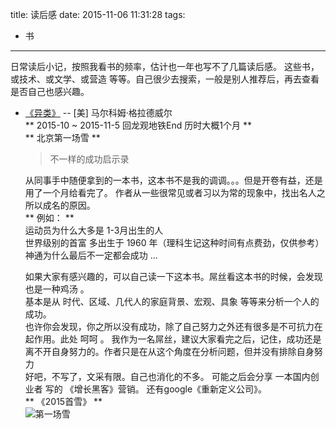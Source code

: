title: 读后感
date: 2015-11-06 11:31:28
tags:
- 书
---

日常读后小记，按照我看书的频率，估计也一年也写不了几篇读后感。
这些书，或技术、或文学、或营造 等等。自己很少去搜索，一般是别人推荐后，再去查看是否自己也感兴趣。

* [《异类》](http://book.douban.com/subject/3688489/) -- [美] 马尔科姆·格拉德威尔  
    ** 2015-10 ~ 2015-11-5 回龙观地铁End 历时大概1个月  **  
    ** 北京第一场雪 **
    > 不一样的成功启示录

    从同事手中随便拿到的一本书，这本书不是我的调调。。。但是开卷有益，还是用了一个月给看完了。
    作者从一些很常见或者习以为常的现象中，找出名人之所以成名的原因。  
    ** 例如：  **  
    运动员为什么大多是 1-3月出生的人  
    世界级别的首富 多出生于 1960 年（理科生记这种时间有点费劲，仅供参考）  
    神通为什么最后不一定都会成功
    ...  

    如果大家有感兴趣的，可以自己读一下这本书。屌丝看这本书的时候，会发现也是一种鸡汤 。  
    基本是从 时代、区域、几代人的家庭背景、宏观、具象 等等来分析一个人的成功。  
    也许你会发现，你之所以没有成功，除了自己努力之外还有很多是不可抗力在起作用。此处 呵呵 。 我作为一名屌丝，建议大家看完之后，记住，成功还是离不开自身努力的。作者只是在从这个角度在分析问题，但并没有排除自身努力  
    好吧，不写了，文采有限。自己也消化的不多。 可能之后会分享 一本国内创业者 写的 《增长黑客》营销。
    还有google《重新定义公司》。  
    ** 《2015首雪》  **  
    ![第一场雪](../../../../img/snow.jpg)
